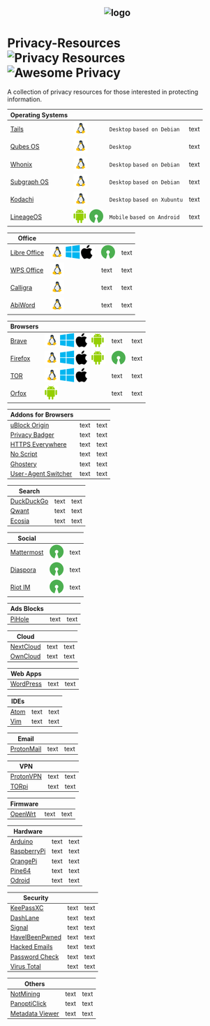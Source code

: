 <h2 align="center">
<img width="200" src="https://raw.githubusercontent.com/ramsal/Privacy-Resources/master/Privacy%20Resources.png" alt="logo">

# Privacy-Resources ![Privacy Resources](https://img.shields.io/badge/privacy-resources-green.svg) ![Awesome Privacy](https://img.shields.io/badge/awesome-privacy-red.svg)
A collection of privacy resources for those interested in protecting information. 
</h2>

|Operating Systems||||
|---|---|---|---|
|[Tails](https://tails.boum.org/index.es.html)|![linux]|`Desktop` `based on Debian`|text|
|[Qubes OS](https://www.qubes-os.org/)|![linux]|`Desktop`|text|
|[Whonix](https://www.whonix.org/)|![linux]|`Desktop` `based on Debian`|text|
|[Subgraph OS](https://subgraph.com/)|![linux]|`Desktop` `based on Debian`|text|
|[Kodachi](https://sourceforge.net/projects/linuxkodachi/)|![linux]|`Desktop` `based on Xubuntu`|text|
|[LineageOS](https://lineageos.org/)|![android] ![open]|`Mobile` `based on Android`|text|

|Office||||
|---|---|---|---|
|[Libre Office](https://duckduckgo.com/)| ![linux] ![windows] ![apple]|![open]|text|
|[WPS Office](https://www.wps.com/)| ![linux]|text|text|
|[Calligra](https://www.calligra.org/)| ![linux]|text|text|
|[AbiWord](https://www.abisource.com/)| ![linux]|text|text|

|Browsers||||
|---|---|---|---|
|[Brave](https://brave.com/)| ![linux] ![windows] ![apple] ![android]|text|text|
|[Firefox](https://www.mozilla.org/es-ES/firefox/)| ![linux] ![windows] ![apple] ![android]|![open]|text|
|[TOR](https://www.torproject.org/download/)| ![linux] ![windows] ![apple]|text|text|
|[Orfox](https://play.google.com/store/apps/details?id=info.guardianproject.orfox&hl=es)| ![android]|text|text|

|Addons for Browsers|||
|---|---|---|
|[uBlock Origin](https://addons.mozilla.org/es/firefox/addon/ublock-origin/)|text|text|
|[Privacy Badger](https://www.eff.org/es/node/99095)|text|text|
|[HTTPS Everywhere](https://addons.mozilla.org/en-US/firefox/addon/https-everywhere/)|text|text|
|[No Script](https://addons.mozilla.org/es/firefox/addon/noscript/)|text|text|
|[Ghostery](https://www.ghostery.com/)|text|text|
|[User-Agent Switcher](https://addons.mozilla.org/en-US/firefox/addon/user-agent-switcher-revived/?src=search)|text|text|

|Search|||
|---|---|---|
|[DuckDuckGo](https://duckduckgo.com/)|text|text|
|[Qwant](https://www.qwant.com/)|text|text|
|[Ecosia](https://www.ecosia.org/)|text|text|

|Social|||
|---|---|---|
|[Mattermost](https://mattermost.com/)|![open]|text|
|[Diaspora](https://diasporafoundation.org/)|![open]|text|
|[Riot IM](https://about.riot.im/)|![open]|text|

|Ads Blocks|||
|---|---|---|
|[PiHole](https://pi-hole.net/)|text|text|

|Cloud|||
|---|---|---|
|[NextCloud](https://nextcloud.com/)|text|text|
|[OwnCloud](https://owncloud.org/)|text|text|

|Web Apps|||
|---|---|---|
|[WordPress](https://wordpress.org/)|text|text|

|IDEs|||
|---|---|---|
|[Atom](https://atom.io/)|text|text|
|[Vim](https://www.vim.org)|text|text|

|Email|||
|---|---|---|
|[ProtonMail](https://protonmail.com/)|text|text|

|VPN|||
|---|---|---|
|[ProtonVPN](https://protonvpn.com/)|text|text|
|[TORpi](https://github.com/ramsal/SysAdminTools/blob/master/TORpi.sh)|text|text|

|Firmware|||
|---|---|---|
|[OpenWrt](https://openwrt.org/)|text|text|

|Hardware|||
|---|---|---|
|[Arduino](https://www.arduino.cc/)|text|text|
|[RaspberryPi](https://www.raspberrypi.org/)|text|text|
|[OrangePi](http://www.orangepi.org/)|text|text|
|[Pine64](https://www.pine64.org/)|text|text|
|[Odroid](https://www.hardkernel.com/)|text|text|

|Security|||
|---|---|---|
|[KeePassXC](https://keepassxc.org/)|text|text|
|[DashLane](https://www.dashlane.com/)|text|text|
|[Signal](https://www.signal.org/es/)|text|text|
|[HaveIBeenPwned](https://haveibeenpwned.com/)|text|text|
|[Hacked Emails](https://hacked-emails.com/)|text|text|
|[Password Check](https://howsecureismypassword.net/)|text|text|
|[Virus Total](https://www.virustotal.com)|text|text|

|Others |||
|---|---|---|
|[NotMining](https://notmining.es/)|text|text|
|[PanoptiClick](https://panopticlick.eff.org/)|text|text|
|[Metadata Viewer](https://metashieldclean-up.elevenpaths.com/#)|text|text|


[linux]: ./icons/linux.png
[apple]: ./icons/apple.png
[windows]: ./icons/window.png
[android]: ./icons/android.png
[open]: ./icons/opensource.png
